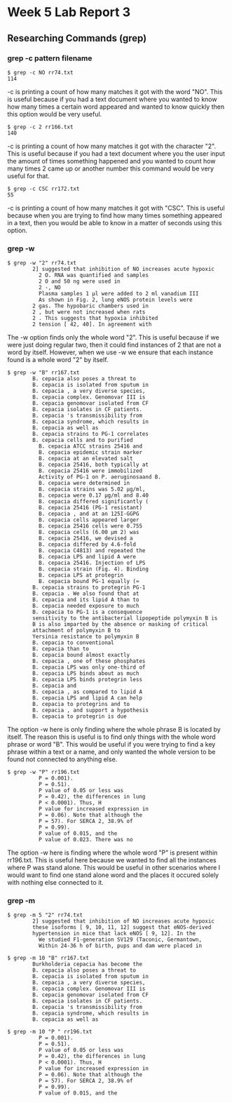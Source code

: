 # Week 5 Lab Report 3
## Researching Commands (grep)
### grep -c pattern filename
~~~
$ grep -c NO rr74.txt
114
~~~
-c is printing a count of how many matches it got with the word "NO". This is useful because if you had a text document where you wanted to know how many times a certain word appeared and wanted to know quickly then this option would be very useful.
~~~
$ grep -c 2 rr166.txt
140
~~~
-c is printing a count of how many matches it got with the character "2". This is useful because if you had a text document where you the user input the amount of times something happened and you wanted to count how many times 2 came up or another number this command would be very useful for that.
~~~
$ grep -c CSC rr172.txt
55
~~~
-c is printing a count of how many matches it got with "CSC". This is useful because when you are trying to find how many times something appeared in a text, then you would be able to know in a matter of seconds using this option. 
### grep -w
~~~
$ grep -w "2" rr74.txt
        2] suggested that inhibition of NO increases acute hypoxic
          2 O. RNA was quantified and samples
          2 O and 50 ng were used in
          2 -, NO
          Plasma samples 1 μl were added to 2 ml vanadium III
          As shown in Fig. 2, lung eNOS protein levels were
        2 gas. The hypobaric chambers used in
        2 , but were not increased when rats
        2 . This suggests that hypoxia inhibited
        2 tension [ 42, 40]. In agreement with
~~~
The -w option finds only the whole word "2". This is useful because if we were just doing regular two, then it could find instances of 2 that are not a word by itself. However, when we use -w we ensure that each instance found is a whole word "2" by itself.
~~~
$ grep -w "B" rr167.txt
        B. cepacia also poses a threat to
        B. cepacia is isolated from sputum in
        B. cepacia , a very diverse species,
        B. cepacia complex. Genomovar III is
        B. cepacia genomovar isolated from CF
        B. cepacia isolates in CF patients.
        B. cepacia 's transmissibility from
        B. cepacia syndrome, which results in
        B. cepacia as well as
        B. cepacia strains to PG-1 correlates
        B. cepacia cells and to purified
          B. cepacia ATCC strains 25416 and
          B. cepacia epidemic strain marker
          B. cepacia at an elevated salt
          B. cepacia 25416, both typically at
          B. cepacia 25416 were immobilized
          Activity of PG-1 on P. aeruginosaand B.
          B. cepacia were determined in
          B. cepacia strains was 5.02 μg/ml,
          B. cepacia were 0.17 μg/ml and 8.40
          B. cepacia differed significantly (
          B. cepacia 25416 (PG-1 resistant)
          B. cepacia , and at an 125I-GGPG
          B. cepacia cells appeared larger
          B. cepacia 25416 cells were 0.755
          B. cepacia cells (6.00 μm 2) was
          B. cepacia 25416, we devised a
          B. cepacia differed by 4.6-fold
          B. cepacia C4813) and repeated the
          B. cepacia LPS and lipid A were
          B. cepacia 25416. Injection of LPS
          B. cepacia strain (Fig. 4). Binding
          B. cepacia LPS at protegrin
          B. cepacia bound PG-1 equally (≈
        B. cepacia strains to protegrin PG-1
        B. cepacia . We also found that at
        B. cepacia and its lipid A than to
        B. cepacia needed exposure to much
        B. cepacia to PG-1 is a consequence
        sensitivity to the antibacterial lipopeptide polymyxin B is
        B is also imparted by the absence or masking of critical
        attachment of polymyxin B to
        Yersinia resistance to polymyxin B
        B. cepacia to conventional
        B. cepacia than to
        B. cepacia bound almost exactly
        B. cepacia , one of these phosphates
        B. cepacia LPS was only one-third of
        B. cepacia LPS binds about as much
        B. cepacia LPS binds protegrin less
        B. cepacia and
        B. cepacia , as compared to lipid A
        B. cepacia LPS and lipid A can help
        B. cepacia to protegrins and to
        B. cepacia , and support a hypothesis
        B. cepacia to protegrin is due
~~~
The option -w here is only finding where the whole phrase B is located by itself. The reason this is useful is to find only things with the whole word phrase or word "B". This would be useful if you were trying to find a key phrase within a text or a name, and only wanted the whole version to be found not connected to anything else.
~~~
$ grep -w "P" rr196.txt
          P = 0.001).
          P = 0.51).
          P value of 0.05 or less was
          P = 0.42), the differences in lung
          P < 0.0001). Thus, H
          P value for increased expression in
          P = 0.06). Note that although the
          P = 57). For SERCA 2, 38.9% of
          P = 0.99).
          P value of 0.015, and the
          P value of 0.023. There was no
~~~
The option -w here is finding where the whole word "P" is present within rr196.txt. This is useful here because we wanted to find all the instances where P was stand alone. This would be useful in other scenarios where I would want to find one stand alone word and the places it occured solely with nothing else connected to it.
### grep -m
~~~
$ grep -m 5 "2" rr74.txt
        2] suggested that inhibition of NO increases acute hypoxic
        these isoforms [ 9, 10, 11, 12] suggest that eNOS-derived
        hypertension in mice that lack eNOS [ 9, 12]. In the
          We studied F1-generation SV129 (Taconic, Germantown,
          Within 24-36 h of birth, pups and dam were placed in
~~~
~~~
$ grep -m 10 "B" rr167.txt
        Burkholderia cepacia has become the
        B. cepacia also poses a threat to
        B. cepacia is isolated from sputum in
        B. cepacia , a very diverse species,
        B. cepacia complex. Genomovar III is
        B. cepacia genomovar isolated from CF
        B. cepacia isolates in CF patients.
        B. cepacia 's transmissibility from
        B. cepacia syndrome, which results in
        B. cepacia as well as
~~~
~~~
$ grep -m 10 "P " rr196.txt
          P = 0.001).
          P = 0.51).
          P value of 0.05 or less was
          P = 0.42), the differences in lung
          P < 0.0001). Thus, H
          P value for increased expression in
          P = 0.06). Note that although the
          P = 57). For SERCA 2, 38.9% of
          P = 0.99).
          P value of 0.015, and the
~~~